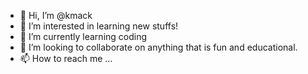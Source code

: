 - 👋 Hi, I’m @kmack
- 👀 I’m interested in learning new stuffs!
- 🌱 I’m currently learning coding
- 💞️ I’m looking to collaborate on anything that is fun and educational.
- 📫 How to reach me ...

<!---
lucienlvmi/lucienlvmi is a ✨ special ✨ repository because its `README.md` (this file) appears on your GitHub profile.
You can click the Preview link to take a look at your changes.
--->
